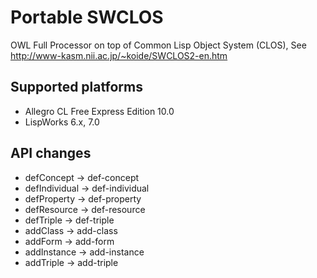 Portable SWCLOS
======

OWL Full Processor on top of Common Lisp Object System (CLOS), See http://www-kasm.nii.ac.jp/~koide/SWCLOS2-en.htm

## Supported platforms

* Allegro CL Free Express Edition 10.0
* LispWorks 6.x, 7.0

## API changes

* defConcept &rarr; def-concept
* defIndividual &rarr; def-individual
* defProperty &rarr; def-property
* defResource &rarr; def-resource
* defTriple &rarr; def-triple
* addClass &rarr; add-class
* addForm &rarr; add-form
* addInstance &rarr; add-instance
* addTriple &rarr; add-triple
